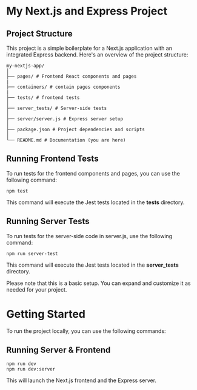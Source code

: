 # My Next.js and Express Project

## Project Structure

This project is a simple boilerplate for a Next.js application with an integrated Express backend. Here's an overview of the project structure:

```
my-nextjs-app/
│
├── pages/ # Frontend React components and pages
|
├── containers/ # contain pages components
|
├── tests/ # frontend tests
│
├── server_tests/ # Server-side tests
│
├── server/server.js # Express server setup 
│
├── package.json # Project dependencies and scripts
│
└── README.md # Documentation (you are here)
```

## Running Frontend Tests

To run tests for the frontend components and pages, you can use the following command:

```npm test```

This command will execute the Jest tests located in the __tests__ directory.

## Running Server Tests
To run tests for the server-side code in server.js, use the following command:

```npm run server-test```

This command will execute the Jest tests located in the __server_tests__ directory.

Please note that this is a basic setup. You can expand and customize it as needed for your project.

# Getting Started
To run the project locally, you can use the following commands:

## Running Server & Frontend

```
npm run dev 
npm run dev:server
```

This will launch the Next.js frontend and the Express server.
